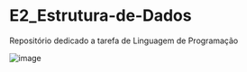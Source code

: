 # E2_Estrutura-de-Dados
Repositório dedicado a tarefa de Linguagem de Programação

![image](https://user-images.githubusercontent.com/83841092/196576970-46fc8b33-1fcd-4f2e-a212-368ca7476366.png)

